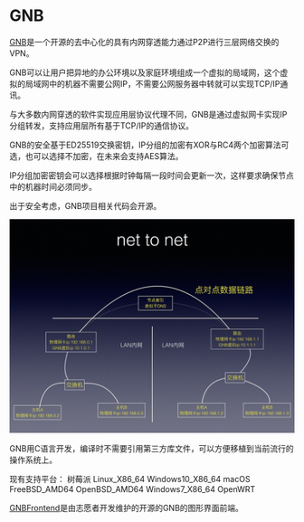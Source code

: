 # GNB
[GNB](https://github.com/gnbdev/gnb "GNB")是一个开源的去中心化的具有内网穿透能力通过P2P进行三层网络交换的VPN。

GNB可以让用户把异地的办公环境以及家庭环境组成一个虚拟的局域网，这个虚拟的局域网中的机器不需要公网IP，不需要公网服务器中转就可以实现TCP/IP通讯。

与大多数内网穿透的软件实现应用层协议代理不同，GNB是通过虚拟网卡实现IP分组转发，支持应用层所有基于TCP/IP的通信协议。

GNB的安全基于ED25519交换密钥，IP分组的加密有XOR与RC4两个加密算法可选，也可以选择不加密，在未来会支持AES算法。

IP分组加密密钥会可以选择根据时钟每隔一段时间会更新一次，这样要求确保节点中的机器时间必须同步。

出于安全考虑，GNB项目相关代码会开源。

![net to net](images/net_to_net.jpeg)

GNB用C语言开发，编译时不需要引用第三方库文件，可以方便移植到当前流行的操作系统上。

现有支持平台：
树莓派
Linux_X86_64
Windows10_X86_64
macOS
FreeBSD_AMD64
OpenBSD_AMD64
Windows7_X86_64
OpenWRT

[GNBFrontend](https://github.com/XyloseYuthy/GNBFrontend "GNBFrontend")是由志愿者开发维护的开源的GNB的图形界面前端。
